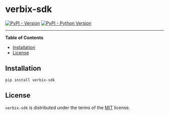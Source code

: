 # verbix-sdk

[![PyPI - Version](https://img.shields.io/pypi/v/verbix-sdk.svg)](https://pypi.org/project/verbix-sdk)
[![PyPI - Python Version](https://img.shields.io/pypi/pyversions/verbix-sdk.svg)](https://pypi.org/project/verbix-sdk)

-----

**Table of Contents**

- [Installation](#installation)
- [License](#license)

## Installation

```console
pip install verbix-sdk
```

## License

`verbix-sdk` is distributed under the terms of the [MIT](https://spdx.org/licenses/MIT.html) license.

